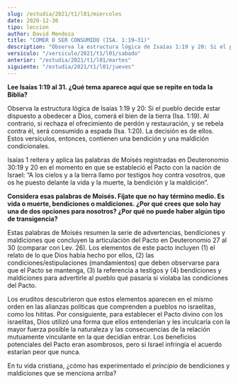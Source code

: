 ```yaml
---
slug: /estudia/2021/t1/l01/miercoles
date: 2020-12-30
tipo: leccion
author: David Mendoza
title: "COMER O SER CONSUMIDO (ISA. 1:19–31)"
description: "Observa la estructura lógica de Isaías 1:19 y 20: Si el pueblo decide estar dispuesto a obedecer a Dios, comerá el bien de la tierra"
versiculo: "/versiculo/2021/t1/l01/sabado"
anterior: "/estudia/2021/t1/l01/martes"
siguiente: "/estudia/2021/t1/l01/jueves"
---
```


**Lee Isaías 1:19 al 31. ¿Qué tema aparece aquí
que se repite en toda la Biblia?**

Observa la estructura lógica de Isaías 1:19 y 20: Si el
pueblo decide estar dispuesto a obedecer a Dios, comerá el bien
de la tierra (Isa. 1:19). Al contrario, si rechaza el ofrecimiento de
perdón y restauración, y se rebela contra él, será
consumido a espada (Isa. 1:20). La decisión es de ellos. Estos
versículos, entonces, contienen una bendición y una
maldición condicionales.


Isaías 1 reitera y aplica las palabras de Moisés registradas
en Deuteronomio 30:19 y 20 en el momento en que se estableció el
Pacto con la nación de Israel: “A los cielos y a la tierra
llamo por testigos hoy contra vosotros, que os he puesto delante la
vida y la muerte, la bendición y la maldición”.


**Considera esas palabras de Moisés. Fíjate que no hay
término medio. Es vida o muerte, bendiciones o maldiciones.
¿Por qué crees que solo hay una de dos opciones para
nosotros? ¿Por qué no puede haber algún tipo de
transigencia?**

Estas palabras de Moisés resumen la serie de advertencias,
bendiciones y maldiciones que concluyen la articulación del Pacto
en Deuteronomio 27 al 30 (comparar con Lev. 26). Los elementos de este
pacto incluyen (1) el relato de lo que Dios había hecho por
ellos, (2) las condiciones/estipulaciones (mandamientos) que deben
observarse para que el Pacto se mantenga, (3) la referencia a testigos
y (4) bendiciones y maldiciones para advertirle al pueblo qué
pasaría si violaba las condiciones del Pacto.


Los eruditos descubrieron que estos elementos aparecen en el mismo
orden en las alianzas políticas que comprenden a pueblos no
israelitas, como los hititas. Por consiguiente, para establecer el
Pacto divino con los israelitas, Dios utilizó una forma que ellos
entenderían y les inculcaría con la mayor fuerza posible la
naturaleza y las consecuencias de la relación mutuamente
vinculante en la que decidían entrar. Los beneficios potenciales
del Pacto eran asombrosos, pero si Israel infringía el acuerdo
estarían peor que nunca.


En tu vida cristiana, ¿cómo has experimentado el
_principio_ de bendiciones y maldiciones que se menciona arriba?
